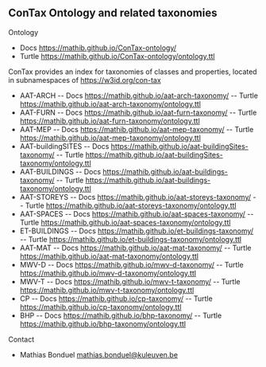 ## ConTax Ontology and related taxonomies

Ontology

* Docs https://mathib.github.io/ConTax-ontology/
* Turtle https://mathib.github.io/ConTax-ontology/ontology.ttl

ConTax provides an index for taxonomies of classes and properties, located in subnamespaces of https://w3id.org/con-tax

* AAT-ARCH
-- Docs https://mathib.github.io/aat-arch-taxonomy/
-- Turtle https://mathib.github.io/aat-arch-taxonomy/ontology.ttl
* AAT-FURN
-- Docs https://mathib.github.io/aat-furn-taxonomy/
-- Turtle https://mathib.github.io/aat-furn-taxonomy/ontology.ttl
* AAT-MEP
-- Docs https://mathib.github.io/aat-mep-taxonomy/
-- Turtle https://mathib.github.io/aat-mep-taxonomy/ontology.ttl
* AAT-buildingSITES
-- Docs https://mathib.github.io/aat-buildingSites-taxonomy/
-- Turtle https://mathib.github.io/aat-buildingSites-taxonomy/ontology.ttl
* AAT-BUILDINGS
-- Docs https://mathib.github.io/aat-buildings-taxonomy/
-- Turtle https://mathib.github.io/aat-buildings-taxonomy/ontology.ttl
* AAT-STOREYS
-- Docs https://mathib.github.io/aat-storeys-taxonomy/
-- Turtle https://mathib.github.io/aat-storeys-taxonomy/ontology.ttl
* AAT-SPACES
-- Docs https://mathib.github.io/aat-spaces-taxonomy/
-- Turtle https://mathib.github.io/aat-spaces-taxonomy/ontology.ttl
* ET-BUILDINGS
-- Docs https://mathib.github.io/et-buildings-taxonomy/
-- Turtle https://mathib.github.io/et-buildings-taxonomy/ontology.ttl
* AAT-MAT
-- Docs https://mathib.github.io/aat-mat-taxonomy/
-- Turtle https://mathib.github.io/aat-mat-taxonomy/ontology.ttl
* MWV-D
-- Docs https://mathib.github.io/mwv-d-taxonomy/
-- Turtle https://mathib.github.io/mwv-d-taxonomy/ontology.ttl
* MWV-T
-- Docs https://mathib.github.io/mwv-t-taxonomy/
-- Turtle https://mathib.github.io/mwv-t-taxonomy/ontology.ttl
* CP
-- Docs https://mathib.github.io/cp-taxonomy/
-- Turtle https://mathib.github.io/cp-taxonomy/ontology.ttl
* BHP
-- Docs https://mathib.github.io/bhp-taxonomy/
-- Turtle https://mathib.github.io/bhp-taxonomy/ontology.ttl

Contact

* Mathias Bonduel mathias.bonduel@kuleuven.be
